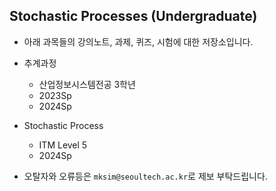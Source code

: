 ## Stochastic Processes (Undergraduate)

+ 아래 과목들의 강의노트, 과제, 퀴즈, 시험에 대한 저장소입니다.

+ 추계과정
    + 산업정보시스템전공 3학년
    + 2023Sp
    + 2024Sp

+ Stochastic Process
    + ITM Level 5
    + 2024Sp

+ 오탈자와 오류등은 `mksim@seoultech.ac.kr`로 제보 부탁드립니다.
